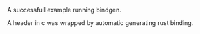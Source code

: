 A successfull example running bindgen.

A header in c was wrapped by automatic generating rust binding.
